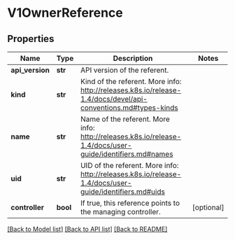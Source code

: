 # V1OwnerReference

## Properties
Name | Type | Description | Notes
------------ | ------------- | ------------- | -------------
**api_version** | **str** | API version of the referent. | 
**kind** | **str** | Kind of the referent. More info: http://releases.k8s.io/release-1.4/docs/devel/api-conventions.md#types-kinds | 
**name** | **str** | Name of the referent. More info: http://releases.k8s.io/release-1.4/docs/user-guide/identifiers.md#names | 
**uid** | **str** | UID of the referent. More info: http://releases.k8s.io/release-1.4/docs/user-guide/identifiers.md#uids | 
**controller** | **bool** | If true, this reference points to the managing controller. | [optional] 

[[Back to Model list]](../README.md#documentation-for-models) [[Back to API list]](../README.md#documentation-for-api-endpoints) [[Back to README]](../README.md)


